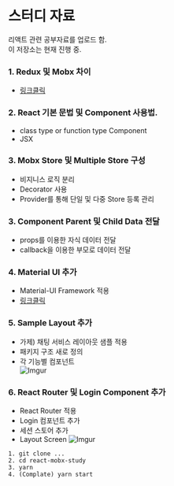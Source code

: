 # 스터디 자료
리액트 관련 공부자료를 업로드 함. <br/>
이 저장소는 현재 진행 중.

### 1. Redux 및 Mobx 차이
- [링크클릭](http://woowabros.github.io/experience/2019/01/02/kimcj-react-mobx.html)

### 2. React 기본 문법 및 Component 사용법.
- class type or function type Component
- JSX

### 3. Mobx Store 및 Multiple Store 구성
- 비지니스 로직 분리
- Decorator 사용
- Provider를 통해 단일 및 다중 Store 등록 관리

### 3. Component Parent 및 Child Data 전달
- props를 이용한 자식 데이터 전달
- callback을 이용한 부모로 데이터 전달

### 4. Material UI 추가
- Material-UI Framework 적용
- [링크클릭](https://material-ui.com/)

### 5. Sample Layout 추가
- 가제) 채팅 서비스 레이아웃 샘플 적용
- 패키지 구조 새로 정의
- 각 기능별 컴포넌트<br/>
![Imgur](https://i.imgur.com/xIKW3gI.png)

### 6. React Router 및 Login Component 추가
- React Router 적용
- Login 컴포넌트 추가
- 세션 스토어 추가
- Layout Screen
![Imgur](https://i.imgur.com/jHbLx34.png)

```
1. git clone ...
2. cd react-mobx-study
3. yarn
4. (Complate) yarn start
```
